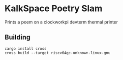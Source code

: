 # KalkSpace Poetry Slam

Prints a poem on a clockworkpi devterm thermal printer

## Building

```
cargo install cross
cross build --target riscv64gc-unknown-linux-gnu
```